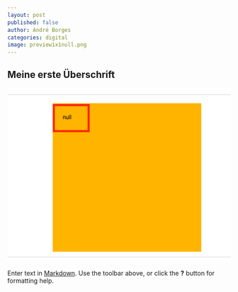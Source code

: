 ```yaml
---
layout: post
published: false
author: André Borges
categories: digital
image: preview1x1null.png
---
```


## Meine erste Überschrift

![preview1x1null.png](/_posts/preview1x1null.png)


Enter text in [Markdown](http://daringfireball.net/projects/markdown/). Use the toolbar above, or click the **?** button for formatting help.